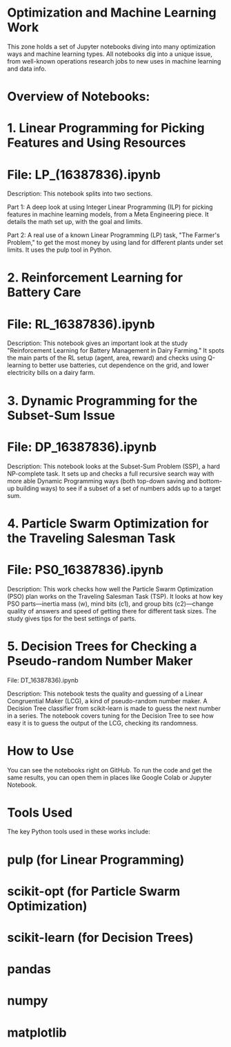 # Optimization and Machine Learning Work
This zone holds a set of Jupyter notebooks diving into many optimization ways and machine learning types. All notebooks dig into a unique issue, from well-known operations research jobs to new uses in machine learning and data info.

# Overview of Notebooks:
# 1. Linear Programming for Picking Features and Using Resources
# File: LP_(16387836).ipynb

Description: This notebook splits into two sections.

Part 1: A deep look at using Integer Linear Programming (ILP) for picking features in machine learning models, from a Meta Engineering piece. It details the math set up, with the goal and limits.

Part 2: A real use of a known Linear Programming (LP) task, "The Farmer's Problem," to get the most money by using land for different plants under set limits. It uses the pulp tool in Python.

# 2. Reinforcement Learning for Battery Care
# File: RL_16387836).ipynb

Description: This notebook gives an important look at the study "Reinforcement Learning for Battery Management in Dairy Farming." It spots the main parts of the RL setup (agent, area, reward) and checks using Q-learning to better use batteries, cut dependence on the grid, and lower electricity bills on a dairy farm.

# 3. Dynamic Programming for the Subset-Sum Issue
# File: DP_16387836).ipynb

Description: This notebook looks at the Subset-Sum Problem (SSP), a hard NP-complete task. It sets up and checks a full recursive search way with more able Dynamic Programming ways (both top-down saving and bottom-up building ways) to see if a subset of a set of numbers adds up to a target sum.

# 4. Particle Swarm Optimization for the Traveling Salesman Task
# File: PS0_16387836).ipynb

Description: This work checks how well the Particle Swarm Optimization (PSO) plan works on the Traveling Salesman Task (TSP). It looks at how key PSO parts—inertia mass (w), mind bits (c1), and group bits (c2)—change quality of answers and speed of getting there for different task sizes. The study gives tips for the best settings of parts.

# 5. Decision Trees for Checking a Pseudo-random Number Maker
File: DT_16387836).ipynb

Description: This notebook tests the quality and guessing of a Linear Congruential Maker (LCG), a kind of pseudo-random number maker. A Decision Tree classifier from scikit-learn is made to guess the next number in a series. The notebook covers tuning for the Decision Tree to see how easy it is to guess the output of the LCG, checking its randomness.

# How to Use
You can see the notebooks right on GitHub. To run the code and get the same results, you can open them in places like Google Colab or Jupyter Notebook.

# Tools Used
The key Python tools used in these works include:

# pulp (for Linear Programming)

# scikit-opt (for Particle Swarm Optimization)

# scikit-learn (for Decision Trees)

# pandas

# numpy

# matplotlib

